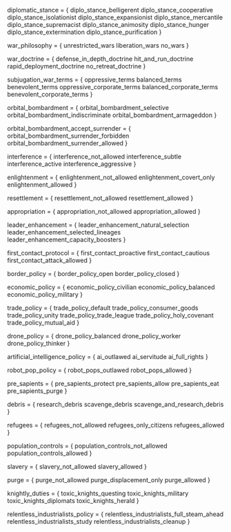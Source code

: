 
diplomatic_stance = {
	diplo_stance_belligerent
	diplo_stance_cooperative
	diplo_stance_isolationist
	diplo_stance_expansionist
	diplo_stance_mercantile
	diplo_stance_supremacist
	diplo_stance_animosity
	diplo_stance_hunger
	diplo_stance_extermination
	diplo_stance_purification
}

war_philosophy = {
	unrestricted_wars
	liberation_wars
	no_wars
}

war_doctrine = {
	defense_in_depth_doctrine
	hit_and_run_doctrine
	rapid_deployment_doctrine
	no_retreat_doctrine
}

subjugation_war_terms = {
	oppressive_terms
	balanced_terms
	benevolent_terms
	oppressive_corporate_terms
	balanced_corporate_terms
	benevolent_corporate_terms
}

orbital_bombardment = {
	orbital_bombardment_selective
	orbital_bombardment_indiscriminate
	orbital_bombardment_armageddon
}

orbital_bombardment_accept_surrender = {
	orbital_bombardment_surrender_forbidden
	orbital_bombardment_surrender_allowed
}

interference = {
	interference_not_allowed
	interference_subtle
	interference_active
	interference_aggressive
}

enlightenment = {
	enlightenment_not_allowed
	enlightenment_covert_only
	enlightenment_allowed
}

resettlement = {
	resettlement_not_allowed
	resettlement_allowed
}

appropriation = {
	appropriation_not_allowed
	appropriation_allowed
}

leader_enhancement = {
	leader_enhancement_natural_selection
	leader_enhancement_selected_lineages
	leader_enhancement_capacity_boosters
}

first_contact_protocol = {
	first_contact_proactive
	first_contact_cautious
	first_contact_attack_allowed
}

border_policy = {
	border_policy_open
	border_policy_closed
}

economic_policy = {
	economic_policy_civilian
	economic_policy_balanced
	economic_policy_military
}

trade_policy = {
	trade_policy_default
	trade_policy_consumer_goods
	trade_policy_unity
	trade_policy_trade_league
	trade_policy_holy_covenant
	trade_policy_mutual_aid
}

drone_policy = {
	drone_policy_balanced
	drone_policy_worker
	drone_policy_thinker
}

artificial_intelligence_policy = {
	ai_outlawed
	ai_servitude
	ai_full_rights
}

robot_pop_policy = {
	robot_pops_outlawed
	robot_pops_allowed
}

pre_sapients = {
	pre_sapients_protect
	pre_sapients_allow
	pre_sapients_eat
	pre_sapients_purge
}

debris = {
	research_debris
	scavenge_debris
	scavenge_and_research_debris
}

refugees = {
	refugees_not_allowed
	refugees_only_citizens
	refugees_allowed
}

population_controls = {
	population_controls_not_allowed
	population_controls_allowed
}

slavery = {
	slavery_not_allowed
	slavery_allowed
}

purge = {
	purge_not_allowed
	purge_displacement_only
	purge_allowed
}

knightly_duties = {
	toxic_knights_questing
	toxic_knights_military
	toxic_knights_diplomats
	toxic_knights_herald
}

relentless_industrialists_policy = {
	relentless_industrialists_full_steam_ahead
	relentless_industrialists_study
	relentless_industrialists_cleanup
}

